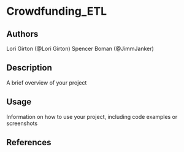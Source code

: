# Crowdfunding_ETL


## Authors
Lori Girton (@Lori Girton)
Spencer Boman (@JimmJanker)

## Description
A brief overview of your project


## Usage
Information on how to use your project, including code examples or screenshots

## References
